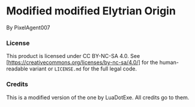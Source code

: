 # Modified modified Elytrian Origin
By PixelAgent007

### License
This product is licensed under CC BY-NC-SA 4.0. See [https://creativecommons.org/licenses/by-nc-sa/4.0/] for the human-readable variant or `LICENSE.md` for the full legal code.

### Credits
This is a modified version of the one by LuaDotExe. All credits go to them.

